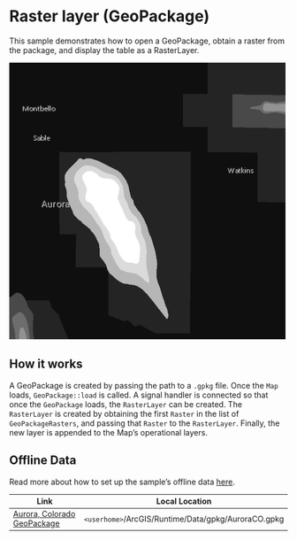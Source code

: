# Raster layer (GeoPackage)

This sample demonstrates how to open a GeoPackage, obtain a raster from
the package, and display the table as a RasterLayer.

![](screenshot.png)

## How it works

A GeoPackage is created by passing the path to a `.gpkg` file. Once the
`Map` loads, `GeoPackage::load` is called. A signal handler is connected
so that once the `GeoPackage` loads, the `RasterLayer` can be created.
The `RasterLayer` is created by obtaining the first `Raster` in the list
of `GeoPackageRasters`, and passing that `Raster` to the `RasterLayer`.
Finally, the new layer is appended to the Map’s operational layers.

## Offline Data

Read more about how to set up the sample’s offline data
[here](http://links.esri.com/ArcGISRuntimeQtSamples).

| Link                                                                                                     | Local Location                                      |
| -------------------------------------------------------------------------------------------------------- | --------------------------------------------------- |
| [Aurora, Colorado GeoPackage](https://www.arcgis.com/home/item.html?id=68ec42517cdd439e81b036210483e8e7) | `<userhome>`/ArcGIS/Runtime/Data/gpkg/AuroraCO.gpkg |
